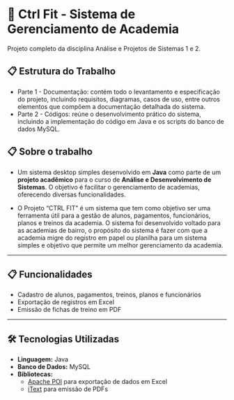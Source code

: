# 🎉 Ctrl Fit - Sistema de Gerenciamento de Academia

Projeto completo da disciplina Análise e Projetos de Sistemas 1 e 2.

## 📋 Estrutura do Trabalho
- Parte 1 - Documentação: contém todo o levantamento e especificação do projeto, incluindo requisitos, diagramas, casos de uso, entre outros elementos que compõem a documentação detalhada do sistema.
- Parte 2 - Códigos: reúne o desenvolvimento prático do sistema, incluindo a implementação do código em Java e os scripts do banco de dados MySQL.

## 📋 Sobre o trabalho
- Um sistema desktop simples desenvolvido em **Java** como parte de um **projeto acadêmico** para o curso de **Análise e Desenvolvimento de Sistemas**. O objetivo é facilitar o gerenciamento de academias, oferecendo diversas funcionalidades.

- O Projeto “CTRL FIT” é um sistema  que tem como objetivo ser uma ferramenta útil para a gestão de alunos, pagamentos, funcionários, planos e treinos da academia. O sistema foi desenvolvido voltado para as academias de bairro, o propósito do sistema é fazer com que a academia migre do registro em papel ou planilha para um sistema simples e objetivo que permite um melhor gerenciamento da academia.

---

## 📋 Funcionalidades  
- Cadastro de alunos, pagamentos, treinos, planos e funcionários  
- Exportação de registros em Excel  
- Emissão de fichas de treino em PDF  

---

## 🛠️ Tecnologias Utilizadas  
- **Linguagem:** Java  
- **Banco de Dados:** MySQL  
- **Bibliotecas:**  
  - [Apache POI](https://poi.apache.org/) para exportação de dados em Excel
  - [iText](https://itextpdf.com/) para emissão de PDFs


